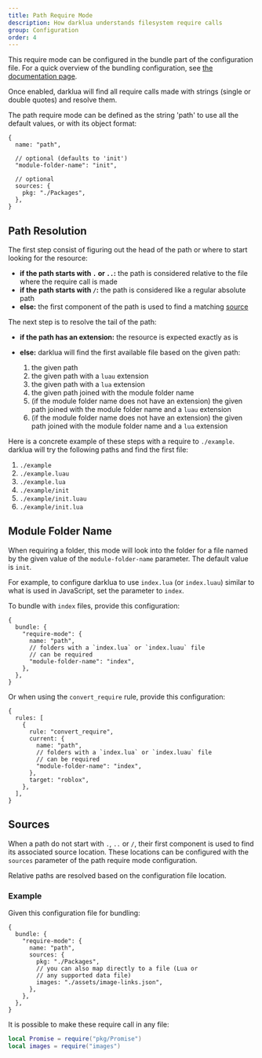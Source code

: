 ```yaml
---
title: Path Require Mode
description: How darklua understands filesystem require calls
group: Configuration
order: 4
---
```


This require mode can be configured in the bundle part of the configuration file. For a quick overview of the bundling configuration, see [the documentation page](../bundle/).

Once enabled, darklua will find all require calls made with strings (single or double quotes) and resolve them.

The path require mode can be defined as the string 'path' to use all the default values, or with its object format:

```json5
{
  name: "path",

  // optional (defaults to 'init')
  "module-folder-name": "init",

  // optional
  sources: {
    pkg: "./Packages",
  },
}
```

## Path Resolution

The first step consist of figuring out the head of the path or where to start looking for the resource:

- **if the path starts with `.` or `..`:** the path is considered relative to the file where the require call is made
- **if the path starts with `/`:** the path is considered like a regular absolute path
- **else:** the first component of the path is used to find a matching [source](#sources)

The next step is to resolve the tail of the path:

- **if the path has an extension:** the resource is expected exactly as is
- **else:** darklua will find the first available file based on the given path:

  1. the given path
  1. the given path with a `luau` extension
  1. the given path with a `lua` extension
  1. the given path joined with the module folder name
  1. (if the module folder name does not have an extension) the given path joined with the module folder name and a `luau` extension
  1. (if the module folder name does not have an extension) the given path joined with the module folder name and a `lua` extension

Here is a concrete example of these steps with a require to `./example`. darklua will try the following paths and find the first file:

1. `./example`
1. `./example.luau`
1. `./example.lua`
1. `./example/init`
1. `./example/init.luau`
1. `./example/init.lua`

## Module Folder Name

When requiring a folder, this mode will look into the folder for a file named by the given value of the `module-folder-name` parameter. The default value is `init`.

For example, to configure darklua to use `index.lua` (or `index.luau`) similar to what is used in JavaScript, set the parameter to `index`.

To bundle with `index` files, provide this configuration:

```json5
{
  bundle: {
    "require-mode": {
      name: "path",
      // folders with a `index.lua` or `index.luau` file
      // can be required
      "module-folder-name": "index",
    },
  },
}
```

Or when using the `convert_require` rule, provide this configuration:

```json5
{
  rules: [
    {
      rule: "convert_require",
      current: {
        name: "path",
        // folders with a `index.lua` or `index.luau` file
        // can be required
        "module-folder-name": "index",
      },
      target: "roblox",
    },
  ],
}
```

## Sources

When a path do not start with `.`, `..` or `/`, their first component is used to find its associated source location. These locations can be configured with the `sources` parameter of the path require mode configuration.

Relative paths are resolved based on the configuration file location.

### Example

Given this configuration file for bundling:

```json5
{
  bundle: {
    "require-mode": {
      name: "path",
      sources: {
        pkg: "./Packages",
        // you can also map directly to a file (Lua or
        // any supported data file)
        images: "./assets/image-links.json",
      },
    },
  },
}
```

It is possible to make these require call in any file:

```lua
local Promise = require("pkg/Promise")
local images = require("images")
```
